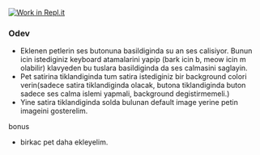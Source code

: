 [![Work in Repl.it](https://classroom.github.com/assets/work-in-replit-14baed9a392b3a25080506f3b7b6d57f295ec2978f6f33ec97e36a161684cbe9.svg)](https://classroom.github.com/online_ide?assignment_repo_id=4070946&assignment_repo_type=AssignmentRepo)
### Odev

- Eklenen petlerin ses butonuna basildiginda su an ses calisiyor. Bunun icin istediginiz keyboard atamalarini yapip (bark icin b, meow icin m olabilir) klavyeden bu tuslara basildiginda da ses calmasini saglayin.
- Pet satirina tiklandiginda tum satira istediginiz bir background colori verin(sadece satira tiklandiginda olacak, butona tiklandiginda buton sadece ses calma islemi yapmali, background degistirmemeli.)
- Yine satira tiklandiginda solda bulunan default image yerine petin imageini gosterelim.


bonus
- birkac pet daha ekleyelim.
